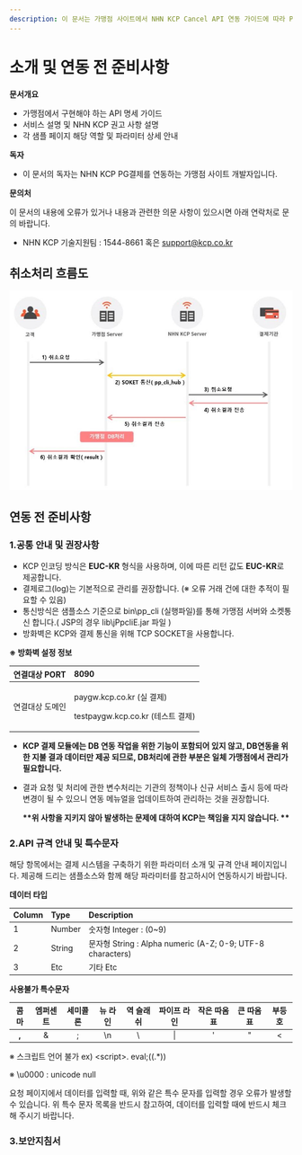 ```yaml
---
description: 이 문서는 가맹점 사이트에서 NHN KCP Cancel API 연동 가이드에 따라 PG결제 연동 시스템을 개발하는 방법에 대해 설명합니다.
---
```


# 소개 및 연동 전 준비사항

**문서개요**

* 가맹점에서 구현해야 하는 API 명세 가이드
* 서비스 설명 및 NHN KCP 권고 사항 설명
* 각 샘플 페이지 해당 역할 및 파라미터 상세 안내

**독자**

* 이 문서의 독자는 NHN KCP PG결제를 연동하는 가맹점 사이트 개발자입니다.

**문의처**

이 문서의 내용에 오류가 있거나 내용과 관련한 의문 사항이 있으시면 아래 연락처로 문의 바랍니다.

* NHN KCP 기술지원팀 : 1544-8661 혹은 support@kcp.co.kr

## 취소처리 흐름도

![](.gitbook/assets/cancel_01.jpg)

## 연동 전 준비사항

### 1.공통 안내 및 권장사항

* KCP 인코딩 방식은 **EUC-KR** 형식을 사용하며, 이에 따른 리턴 값도 **EUC-KR**로 제공합니다.
* 결제로그\(log\)는 기본적으로 관리를 권장합니다. \(※ 오류 거래 건에 대한 추적이 필요할 수 있음\)
* 통신방식은 샘플소스 기준으로 bin\pp\_cli \(실행파일\)를 통해 가맹점 서버와 소켓통신 합니다.\( JSP의 경우 lib\jPpcliE.jar 파일 \)
* 방화벽은 KCP와 결제 통신을 위해 TCP SOCKET을 사용합니다.

**※ 방화벽 설정 정보**

<table>
  <thead>
    <tr>
      <th style="text-align:left">&#xC5F0;&#xACB0;&#xB300;&#xC0C1; PORT</th>
      <th style="text-align:left"><b>8090</b>
      </th>
    </tr>
  </thead>
  <tbody>
    <tr>
      <td style="text-align:left">&#xC5F0;&#xACB0;&#xB300;&#xC0C1; &#xB3C4;&#xBA54;&#xC778;</td>
      <td style="text-align:left">
        <p>paygw.kcp.co.kr (&#xC2E4; &#xACB0;&#xC81C;)</p>
        <p>testpaygw.kcp.co.kr (&#xD14C;&#xC2A4;&#xD2B8; &#xACB0;&#xC81C;)</p>
      </td>
    </tr>
  </tbody>
</table>

* **KCP 결제 모듈에는 DB 연동 작업을 위한 기능이 포함되어 있지 않고, DB연동을 위한 지불 결과 데이터만 제공 되므로, DB처리에 관한 부분은 일체 가맹점에서 관리가 필요합니다.**
* 결과 요청 및 처리에 관한 변수처리는 기관의 정책이나 신규 서비스 출시 등에 따라 변경이 될 수 있으니 연동 메뉴얼을 업데이트하여 관리하는 것을 권장합니다.

  **\*\*위 사항을 지키지 않아 발생하는 문제에 대하여 KCP는 책임을 지지 않습니다. \*\***

### 2.API 규격 안내 및 특수문자

해당 항목에서는 결제 시스템을 구축하기 위한 파라미터 소개 및 규격 안내 페이지입니다. 제공해 드리는 샘플소스와 함께 해당 파라미터를 참고하시어 연동하시기 바랍니다.

**데이터 타입**

| Column | Type | Description |
| :--- | :--- | :--- |
| 1 | Number | 숫자형 Integer : \(0~9\) |
| 2 | String | 문자형 String : Alpha numeric \(A-Z; 0-9; UTF-8 characters\) |
| 3 | Etc | 기타 Etc |

**사용불가 특수문자**

| 콤마 | 엠퍼센트 | 세미콜론 | 뉴 라인 | 역 슬래쉬 | 파이프 라인 | 작은 따옴표 | 큰 따옴표 | 부등호 |
| :---: | :---: | :---: | :---: | :---: | :---: | :---: | :---: | :---: |
| **,** | & | ; | \n | \ | \| | ' | " | &lt; |

※ 스크립트 언어 불가 ex\) &lt;script&gt;. eval;\(\(.\*\)\)

※ \u0000 : unicode null

요청 페이지에서 데이터를 입력할 때, 위와 같은 특수 문자를 입력할 경우 오류가 발생할 수 있습니다. 위 특수 문자 목록을 반드시 참고하여, 데이터를 입력할 때에 반드시 체크해 주시기 바랍니다.

### 3.보안지침서

